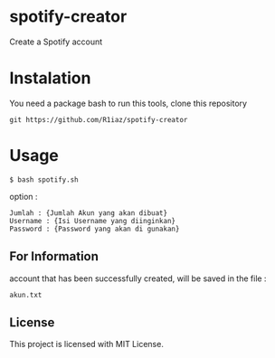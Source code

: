 # spotify-creator
Create a Spotify account
# Instalation
You need a package bash to run this tools, 
clone this repository
```
git https://github.com/R1iaz/spotify-creator
```
# Usage
```
$ bash spotify.sh 
``` 
option :
```
Jumlah : {Jumlah Akun yang akan dibuat}
Username : {Isi Username yang diinginkan}
Password : {Password yang akan di gunakan}
```
## For Information
account that has been successfully created, will be saved in the file :
```
akun.txt
```
## License
This project is licensed with MIT License.

